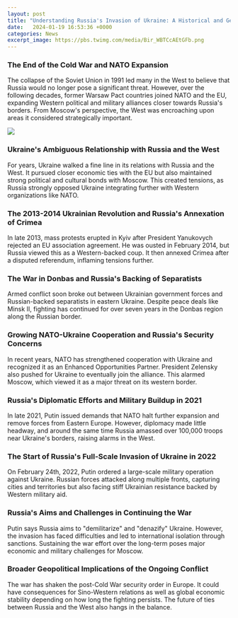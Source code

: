 ```yaml
---
layout: post
title: "Understanding Russia's Invasion of Ukraine: A Historical and Geopolitical Perspective"
date:   2024-01-19 16:53:36 +0000
categories: News
excerpt_image: https://pbs.twimg.com/media/Bir_WBTCcAEtGFb.png
---
```

### The End of the Cold War and NATO Expansion    
The collapse of the Soviet Union in 1991 led many in the West to believe that Russia would no longer pose a significant threat. However, over the following decades, former Warsaw Pact countries joined NATO and the EU, expanding Western political and military alliances closer towards Russia's borders. From Moscow's perspective, the West was encroaching upon areas it considered strategically important.


![](https://pbs.twimg.com/media/Bir_WBTCcAEtGFb.png)
### Ukraine's Ambiguous Relationship with Russia and the West
For years, Ukraine walked a fine line in its relations with Russia and the West. It pursued closer economic ties with the EU but also maintained strong political and cultural bonds with Moscow. This created tensions, as Russia strongly opposed Ukraine integrating further with Western organizations like NATO. 

### The 2013-2014 Ukrainian Revolution and Russia's Annexation of Crimea
In late 2013, mass protests erupted in Kyiv after President Yanukovych rejected an EU association agreement. He was ousted in February 2014, but Russia viewed this as a Western-backed coup. It then annexed Crimea after a disputed referendum, inflaming tensions further. 

### The War in Donbas and Russia's Backing of Separatists
Armed conflict soon broke out between Ukrainian government forces and Russian-backed separatists in eastern Ukraine. Despite peace deals like Minsk II, fighting has continued for over seven years in the Donbas region along the Russian border.

### Growing NATO-Ukraine Cooperation and Russia's Security Concerns 
In recent years, NATO has strengthened cooperation with Ukraine and recognized it as an Enhanced Opportunities Partner. President Zelensky also pushed for Ukraine to eventually join the alliance. This alarmed Moscow, which viewed it as a major threat on its western border.

### Russia's Diplomatic Efforts and Military Buildup in 2021
In late 2021, Putin issued demands that NATO halt further expansion and remove forces from Eastern Europe. However, diplomacy made little headway, and around the same time Russia amassed over 100,000 troops near Ukraine's borders, raising alarms in the West.

### The Start of Russia's Full-Scale Invasion of Ukraine in 2022  
On February 24th, 2022, Putin ordered a large-scale military operation against Ukraine. Russian forces attacked along multiple fronts, capturing cities and territories but also facing stiff Ukrainian resistance backed by Western military aid.  

### Russia's Aims and Challenges in Continuing the War
Putin says Russia aims to "demilitarize" and "denazify" Ukraine. However, the invasion has faced difficulties and led to international isolation through sanctions. Sustaining the war effort over the long-term poses major economic and military challenges for Moscow.

### Broader Geopolitical Implications of the Ongoing Conflict
The war has shaken the post-Cold War security order in Europe. It could have consequences for Sino-Western relations as well as global economic stability depending on how long the fighting persists. The future of ties between Russia and the West also hangs in the balance.